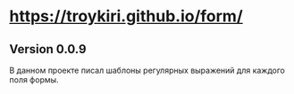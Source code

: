 # https://troykiri.github.io/form/
Version 0.0.9
---
В данном проекте писал шаблоны регулярных выражений для каждого поля формы.

